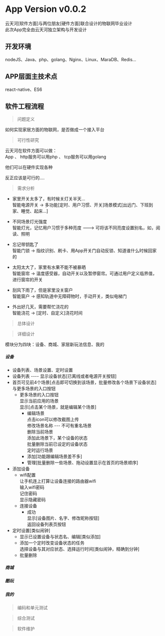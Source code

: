# App Version v0.0.2
云天河[软件方面]与两位朋友[硬件方面]联合设计的物联网毕业设计  
此次App完全由云天河独立架构与开发设计  

## 开发环境
nodeJS、Java、php、golang、Nginx、Linux、MaraDB、Redis...

## APP层面主技术点
react-native、ES6  

## 软件工程流程
> 问题定义

如何实现家居方面的物联网，是否做成一个接入平台

> 可行性研究

云天河在软件方面可以做：  
  App 、 http服务可以用php 、 tcp服务可以用golang  
  
他们可以在硬件实现各种  

反正应该是可行的....  

> 需求分析

 * 家里开关太多了，有时候关灯关半天...  
    智能电源开关 -> 多功能[定时、用户习惯、开关]场景模式[出远门、下班到家、睡觉、起床...]  
 
 * 不同场景灯光强度  
    智能灯光，记忆用户习惯于多种亮度 ---> 可将该不同亮度设置别名，如，阅读、照明  

 * 忘记带钥匙了  
    智能门锁 -> 指纹识别、刷卡、用App开关门自动反锁、知道谁什么时候回家的  

 * 太阳太大了，家里有水果不能不被暴晒  
    智能窗帘 -> 温度感受器，自动开关以及暂停窗帘。可通过用户定义临界值，进行窗帘的开关  

 * 刮风下雨了，但是家里没关窗户  
    智能窗户 -> 感知轨道中无障碍物时，手动开关，类似电梯门  

 * 外出好几天，需要帮忙浇花的  
    智能浇花 -> [定时、自定义]浇花时间  

> 总体设计

> 详细设计

模块分为四块：设备、商城、家居新玩法信息、我的

##### 设备

 * 设备列表、场景设置、定时设置  
  * 设备列表 ---- 显示设备状态[已离线或者电源开关按钮]  
  * 首页可见前4个场景[点击即可切换到该场景，批量修改各个场景下设备状态]与更多场景的入口按钮  
    * 更多场景的入口按钮  
      显示当前应用的场景  
      显示[点击某个场景，就是编辑某个场景]  
      * 编辑场景  
        点击icon可以修改截图上传  
        修改场景名称 --- 不可有重名场景  
        删除当前场景  
        添加此场景下，某个设备的状态  
        批量删除当前已设定的设备状态  
        定时运行场景  
      * 添加[功能跟编辑场景差不多]  
      * 管理[批量删除一些场景、拖动设置显示在首页的场景顺序]  
  * 添加设备  
    * wifi配置  
      让手机连上打算让设备连接的路由器wifi  
      输入wifi密码  
      记住密码  
      显示隐藏密码  
    * 连接设备  
      * 成功  
        显示[设备图片、名字、修改昵称按钮]  
        返回设备列表页按钮  
  * 定时设置[类似闹钟]  
    * 显示已设置设备与状态名、编辑[类似添加]  
    * 添加一个定时改变设备状态的任务  
      选择设备与其对应状态、选择运行时间[类似闹钟，精确到分钟] 
    * 批量删除  

##### 商城

##### 酷玩

##### 我的  

> 编码和单元测试

> 综合测试

> 软件维护